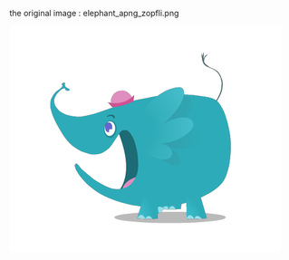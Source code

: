 the original image : elephant_apng_zopfli.png

![elephant_apng_zopfli.png](https://raw.githubusercontent.com/sturkmen72/opencv-apng/master/elephant_apng_zopfli/elephant_apng_zopfli.png)
